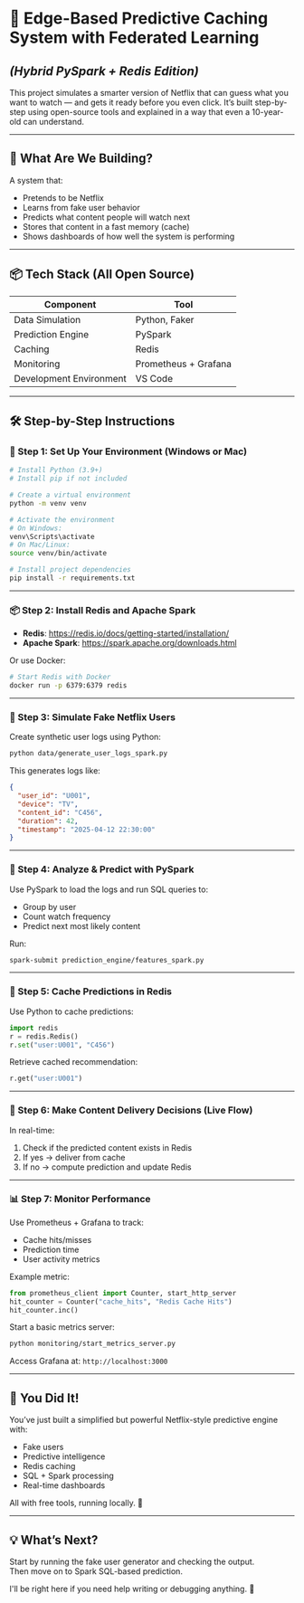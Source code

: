 
# 🎯 Edge-Based Predictive Caching System with Federated Learning  
## *(Hybrid PySpark + Redis Edition)*

This project simulates a smarter version of Netflix that can guess what you want to watch — and gets it ready before you even click. It’s built step-by-step using open-source tools and explained in a way that even a 10-year-old can understand.

---

## 🧠 What Are We Building?

A system that:
- Pretends to be Netflix
- Learns from fake user behavior
- Predicts what content people will watch next
- Stores that content in a fast memory (cache)
- Shows dashboards of how well the system is performing

---

## 📦 Tech Stack (All Open Source)

| Component           | Tool                  |
|---------------------|------------------------|
| Data Simulation      | Python, Faker          |
| Prediction Engine    | PySpark                |
| Caching              | Redis                  |
| Monitoring           | Prometheus + Grafana   |
| Development Environment | VS Code             |

---

## 🛠 Step-by-Step Instructions

### 🧰 Step 1: Set Up Your Environment (Windows or Mac)

```bash
# Install Python (3.9+)
# Install pip if not included

# Create a virtual environment
python -m venv venv

# Activate the environment
# On Windows:
venv\Scripts\activate
# On Mac/Linux:
source venv/bin/activate

# Install project dependencies
pip install -r requirements.txt
```

---

### 📦 Step 2: Install Redis and Apache Spark

- **Redis**: https://redis.io/docs/getting-started/installation/
- **Apache Spark**: https://spark.apache.org/downloads.html

Or use Docker:

```bash
# Start Redis with Docker
docker run -p 6379:6379 redis
```

---

### 📝 Step 3: Simulate Fake Netflix Users

Create synthetic user logs using Python:

```bash
python data/generate_user_logs_spark.py
```

This generates logs like:

```json
{
  "user_id": "U001",
  "device": "TV",
  "content_id": "C456",
  "duration": 42,
  "timestamp": "2025-04-12 22:30:00"
}
```

---

### 🔎 Step 4: Analyze & Predict with PySpark

Use PySpark to load the logs and run SQL queries to:
- Group by user
- Count watch frequency
- Predict next most likely content

Run:

```bash
spark-submit prediction_engine/features_spark.py
```

---

### 💾 Step 5: Cache Predictions in Redis

Use Python to cache predictions:

```python
import redis
r = redis.Redis()
r.set("user:U001", "C456")
```

Retrieve cached recommendation:

```python
r.get("user:U001")
```

---

### 🚚 Step 6: Make Content Delivery Decisions (Live Flow)

In real-time:
1. Check if the predicted content exists in Redis
2. If yes → deliver from cache
3. If no → compute prediction and update Redis

---

### 📊 Step 7: Monitor Performance

Use Prometheus + Grafana to track:
- Cache hits/misses
- Prediction time
- User activity metrics

Example metric:

```python
from prometheus_client import Counter, start_http_server
hit_counter = Counter("cache_hits", "Redis Cache Hits")
hit_counter.inc()
```

Start a basic metrics server:

```bash
python monitoring/start_metrics_server.py
```

Access Grafana at: `http://localhost:3000`

---

## 🚀 You Did It!

You’ve just built a simplified but powerful Netflix-style predictive engine with:
- Fake users
- Predictive intelligence
- Redis caching
- SQL + Spark processing
- Real-time dashboards

All with free tools, running locally. 💪

---

## 💡 What’s Next?

Start by running the fake user generator and checking the output.  
Then move on to Spark SQL-based prediction.

I'll be right here if you need help writing or debugging anything. 🚀
